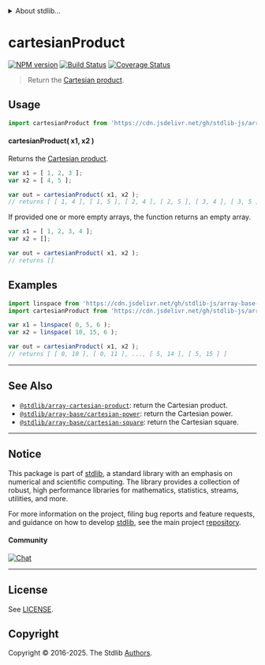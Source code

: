 <!--

@license Apache-2.0

Copyright (c) 2022 The Stdlib Authors.

Licensed under the Apache License, Version 2.0 (the "License");
you may not use this file except in compliance with the License.
You may obtain a copy of the License at

   http://www.apache.org/licenses/LICENSE-2.0

Unless required by applicable law or agreed to in writing, software
distributed under the License is distributed on an "AS IS" BASIS,
WITHOUT WARRANTIES OR CONDITIONS OF ANY KIND, either express or implied.
See the License for the specific language governing permissions and
limitations under the License.

-->


<details>
  <summary>
    About stdlib...
  </summary>
  <p>We believe in a future in which the web is a preferred environment for numerical computation. To help realize this future, we've built stdlib. stdlib is a standard library, with an emphasis on numerical and scientific computation, written in JavaScript (and C) for execution in browsers and in Node.js.</p>
  <p>The library is fully decomposable, being architected in such a way that you can swap out and mix and match APIs and functionality to cater to your exact preferences and use cases.</p>
  <p>When you use stdlib, you can be absolutely certain that you are using the most thorough, rigorous, well-written, studied, documented, tested, measured, and high-quality code out there.</p>
  <p>To join us in bringing numerical computing to the web, get started by checking us out on <a href="https://github.com/stdlib-js/stdlib">GitHub</a>, and please consider <a href="https://opencollective.com/stdlib">financially supporting stdlib</a>. We greatly appreciate your continued support!</p>
</details>

# cartesianProduct

[![NPM version][npm-image]][npm-url] [![Build Status][test-image]][test-url] [![Coverage Status][coverage-image]][coverage-url] <!-- [![dependencies][dependencies-image]][dependencies-url] -->

> Return the [Cartesian product][cartesian-product].



<section class="usage">

## Usage

```javascript
import cartesianProduct from 'https://cdn.jsdelivr.net/gh/stdlib-js/array-base-cartesian-product@deno/mod.js';
```

#### cartesianProduct( x1, x2 )

Returns the [Cartesian product][cartesian-product].

```javascript
var x1 = [ 1, 2, 3 ];
var x2 = [ 4, 5 ];

var out = cartesianProduct( x1, x2 );
// returns [ [ 1, 4 ], [ 1, 5 ], [ 2, 4 ], [ 2, 5 ], [ 3, 4 ], [ 3, 5 ] ]
```

If provided one or more empty arrays, the function returns an empty array.

```javascript
var x1 = [ 1, 2, 3, 4 ];
var x2 = [];

var out = cartesianProduct( x1, x2 );
// returns []
```

</section>

<!-- /.usage -->

<section class="notes">

</section>

<!-- /.notes -->

<section class="examples">

## Examples

<!-- eslint no-undef: "error" -->

```javascript
import linspace from 'https://cdn.jsdelivr.net/gh/stdlib-js/array-base-linspace@deno/mod.js';
import cartesianProduct from 'https://cdn.jsdelivr.net/gh/stdlib-js/array-base-cartesian-product@deno/mod.js';

var x1 = linspace( 0, 5, 6 );
var x2 = linspace( 10, 15, 6 );

var out = cartesianProduct( x1, x2 );
// returns [ [ 0, 10 ], [ 0, 11 ], ..., [ 5, 14 ], [ 5, 15 ] ]
```

</section>

<!-- /.examples -->

<!-- Section for related `stdlib` packages. Do not manually edit this section, as it is automatically populated. -->

<section class="related">

* * *

## See Also

-   <span class="package-name">[`@stdlib/array-cartesian-product`][@stdlib/array/cartesian-product]</span><span class="delimiter">: </span><span class="description">return the Cartesian product.</span>
-   <span class="package-name">[`@stdlib/array-base/cartesian-power`][@stdlib/array/base/cartesian-power]</span><span class="delimiter">: </span><span class="description">return the Cartesian power.</span>
-   <span class="package-name">[`@stdlib/array-base/cartesian-square`][@stdlib/array/base/cartesian-square]</span><span class="delimiter">: </span><span class="description">return the Cartesian square.</span>

</section>

<!-- /.related -->

<!-- Section for all links. Make sure to keep an empty line after the `section` element and another before the `/section` close. -->


<section class="main-repo" >

* * *

## Notice

This package is part of [stdlib][stdlib], a standard library with an emphasis on numerical and scientific computing. The library provides a collection of robust, high performance libraries for mathematics, statistics, streams, utilities, and more.

For more information on the project, filing bug reports and feature requests, and guidance on how to develop [stdlib][stdlib], see the main project [repository][stdlib].

#### Community

[![Chat][chat-image]][chat-url]

---

## License

See [LICENSE][stdlib-license].


## Copyright

Copyright &copy; 2016-2025. The Stdlib [Authors][stdlib-authors].

</section>

<!-- /.stdlib -->

<!-- Section for all links. Make sure to keep an empty line after the `section` element and another before the `/section` close. -->

<section class="links">

[npm-image]: http://img.shields.io/npm/v/@stdlib/array-base-cartesian-product.svg
[npm-url]: https://npmjs.org/package/@stdlib/array-base-cartesian-product

[test-image]: https://github.com/stdlib-js/array-base-cartesian-product/actions/workflows/test.yml/badge.svg?branch=main
[test-url]: https://github.com/stdlib-js/array-base-cartesian-product/actions/workflows/test.yml?query=branch:main

[coverage-image]: https://img.shields.io/codecov/c/github/stdlib-js/array-base-cartesian-product/main.svg
[coverage-url]: https://codecov.io/github/stdlib-js/array-base-cartesian-product?branch=main

<!--

[dependencies-image]: https://img.shields.io/david/stdlib-js/array-base-cartesian-product.svg
[dependencies-url]: https://david-dm.org/stdlib-js/array-base-cartesian-product/main

-->

[chat-image]: https://img.shields.io/gitter/room/stdlib-js/stdlib.svg
[chat-url]: https://app.gitter.im/#/room/#stdlib-js_stdlib:gitter.im

[stdlib]: https://github.com/stdlib-js/stdlib

[stdlib-authors]: https://github.com/stdlib-js/stdlib/graphs/contributors

[umd]: https://github.com/umdjs/umd
[es-module]: https://developer.mozilla.org/en-US/docs/Web/JavaScript/Guide/Modules

[deno-url]: https://github.com/stdlib-js/array-base-cartesian-product/tree/deno
[deno-readme]: https://github.com/stdlib-js/array-base-cartesian-product/blob/deno/README.md
[umd-url]: https://github.com/stdlib-js/array-base-cartesian-product/tree/umd
[umd-readme]: https://github.com/stdlib-js/array-base-cartesian-product/blob/umd/README.md
[esm-url]: https://github.com/stdlib-js/array-base-cartesian-product/tree/esm
[esm-readme]: https://github.com/stdlib-js/array-base-cartesian-product/blob/esm/README.md
[branches-url]: https://github.com/stdlib-js/array-base-cartesian-product/blob/main/branches.md

[stdlib-license]: https://raw.githubusercontent.com/stdlib-js/array-base-cartesian-product/main/LICENSE

[cartesian-product]: https://en.wikipedia.org/wiki/Cartesian_product

<!-- <related-links> -->

[@stdlib/array/cartesian-product]: https://github.com/stdlib-js/array-cartesian-product/tree/deno

[@stdlib/array/base/cartesian-power]: https://github.com/stdlib-js/array-base-cartesian-power/tree/deno

[@stdlib/array/base/cartesian-square]: https://github.com/stdlib-js/array-base-cartesian-square/tree/deno

<!-- </related-links> -->

</section>

<!-- /.links -->
